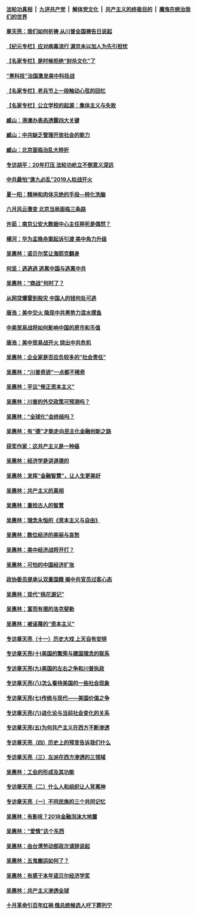 

####  [法轮功真相](../../../../basic/blob/master/README.md?t=06301002) &nbsp;|&nbsp; [九评共产党](../../../../9ping.md/blob/master/README.md?t=06301002) &nbsp;|&nbsp; [解体党文化](../../../../jtdwh.md/blob/master/README.md?t=06301002)  &nbsp;|&nbsp; [共产主义的终极目的](../../../../gczydzjmd.md/blob/master/README.md?t=06301002) &nbsp;|&nbsp; [魔鬼在统治我们的世界](../../../../mgztzwmdsj.md/blob/master/README.md?t=06301002) 

#### [章天亮：我们如何祈祷 从川普全国祷告日说起](../pages/nsc423/n11944627.md?t=06301002) 

#### [【纪元专栏】应对病毒流行 渥京未以加人为先引担忧](../pages/nsc423/n11875714.md?t=06301002) 

#### [【名家专栏】是时候拒绝“封杀文化”了](../pages/nsc423/n11814093.md?t=06301002) 

#### [“黑科技”治国激发美中科技战](../pages/nsc423/n11638056.md?t=06301002) 

#### [【名家专栏】老兵节上一段触动心弦的回忆](../pages/nsc423/n11646016.md?t=06301002) 

#### [【名家专栏】公立学校的起源：集体主义与失败](../pages/nsc423/n11601833.md?t=06301002) 

#### [臧山：港澳办表态透露四大关键](../pages/nsc423/n11421628.md?t=06301002) 

#### [臧山：中共缺乏管理开放社会的能力](../pages/nsc423/n11407457.md?t=06301002) 

#### [臧山：北京面临治乱大转折](../pages/nsc423/n11406895.md?t=06301002) 

#### [专访胡平：20年打压 法轮功屹立不倒意义深远](../pages/nsc423/n11398800.md?t=06301002) 

#### [中共最怕“逢九必乱”2019人权战开火](../pages/nsc423/n11385248.md?t=06301002) 

#### [夏一阳：精神和肉体灭绝的手段—转化洗脑](../pages/nsc423/n11368250.md?t=06301002) 

#### [六月风云激变 北京当局面临三条路](../pages/nsc423/n11313668.md?t=06301002) 

#### [许茹：南京公安大数据中心主任猝死是偶然？](../pages/nsc423/n11064744.md?t=06301002) 

#### [横河：华为孟晚舟案起诉引渡 美中角力升级](../pages/nsc423/n11027230.md?t=06301002) 

#### [吴惠林：诺贝尔奖让海耶克翻身](../pages/nsc423/n10890049.md?t=06301002) 

#### [何坚：逃逃逃 逃离中国与逃离中共](../pages/nsc423/n10592891.md?t=06301002) 

#### [吴惠林：“商战”何时了？](../pages/nsc423/n10573558.md?t=06301002) 

#### [从网贷爆雷到股灾 中国人的钱何处可逃](../pages/nsc423/n10572800.md?t=06301002) 

#### [唐浩：美中交火 隐现中共黑势力混水摸鱼](../pages/nsc423/n10544040.md?t=06301002) 

#### [中美贸易战将如何影响中国的房市和币值](../pages/nsc423/n10543697.md?t=06301002) 

#### [唐浩：美中贸易战开火 烧出中共危机](../pages/nsc423/n10540126.md?t=06301002) 

#### [吴惠林：企业家是否应负较多的“社会责任”](../pages/nsc423/n10535022.md?t=06301002) 

#### [吴惠林：“川普奇迹”一点都不稀奇](../pages/nsc423/n10512808.md?t=06301002) 

#### [吴惠林：平议“修正资本主义”](../pages/nsc423/n10495724.md?t=06301002) 

#### [吴惠林：川普的外交政策可预测吗？](../pages/nsc423/n10462387.md?t=06301002) 

#### [吴惠林：“全球化”会终结吗？](../pages/nsc423/n10452838.md?t=06301002) 

#### [吴惠林：有“德”才能走向民主化金融创新之路](../pages/nsc423/n10432292.md?t=06301002) 

#### [获奖作家：这共产主义是一种癌](../pages/nsc423/n10431541.md?t=06301002) 

#### [吴惠林：经济学是讲道德的](../pages/nsc423/n10398014.md?t=06301002) 

#### [吴惠林：发挥“金融智慧”，让人生更美好](../pages/nsc423/n10375019.md?t=06301002) 

#### [吴惠林：共产主义的真相](../pages/nsc423/n10351394.md?t=06301002) 

#### [吴惠林：重拾古人的智慧](../pages/nsc423/n10337691.md?t=06301002) 

#### [吴惠林：理念永恒的《资本主义与自由》](../pages/nsc423/n10316274.md?t=06301002) 

#### [吴惠林：数位经济的美丽与哀愁](../pages/nsc423/n10292946.md?t=06301002) 

#### [吴惠林：美中经济战将开打？](../pages/nsc423/n10258825.md?t=06301002) 

#### [吴惠林：可怕的中国经济扩张](../pages/nsc423/n10219147.md?t=06301002) 

#### [政协委员提承认双重国籍 揭中共官员过客心态](../pages/nsc423/n10208809.md?t=06301002) 

#### [吴惠林：现代“桃花源记”](../pages/nsc423/n10185234.md?t=06301002) 

#### [吴惠林：富而有德的洛克斐勒](../pages/nsc423/n10142264.md?t=06301002) 

#### [吴惠林：被诬蔑的“资本主义”](../pages/nsc423/n10124816.md?t=06301002) 

#### [专访章天亮（十一）历史大戏 上天自有安排](../pages/nsc423/n10094905.md?t=06301002) 

#### [专访章天亮(十)美国的繁荣与建国理念的联系](../pages/nsc423/n10094899.md?t=06301002) 

#### [专访章天亮(九)美国的左右之争和川普执政](../pages/nsc423/n10094889.md?t=06301002) 

#### [专访章天亮(八)怎么看待美国的一些社会现象](../pages/nsc423/n10094857.md?t=06301002) 

#### [专访章天亮(七)传统与现代——美国价值之争](../pages/nsc423/n10093140.md?t=06301002) 

#### [专访章天亮(六)进化论与当前社会变化的关系](../pages/nsc423/n10092036.md?t=06301002) 

#### [专访章天亮(五)为何共产主义在西方不断渗透](../pages/nsc423/n10083620.md?t=06301002) 

#### [专访章天亮（四）历史上的预言告诉我们什么](../pages/nsc423/n10083606.md?t=06301002) 

#### [专访章天亮（三）左派在西方渗透的三领域](../pages/nsc423/n10081115.md?t=06301002) 

#### [吴惠林：工会的形成及其功能](../pages/nsc423/n10080633.md?t=06301002) 

#### [专访章天亮（二）什么人和组织让人背离神](../pages/nsc423/n10076637.md?t=06301002) 

#### [专访章天亮（一）不同民族的三个共同记忆](../pages/nsc423/n10074188.md?t=06301002) 

#### [吴惠林：有影呒？2018金融泡沫大地震](../pages/nsc423/n10040534.md?t=06301002) 

#### [吴惠林：“爱情”这个东西](../pages/nsc423/n10019423.md?t=06301002) 

#### [吴惠林：由台湾劳动部政次请辞说起](../pages/nsc423/n9979679.md?t=06301002) 

#### [吴惠林：五鬼搬运如何了？](../pages/nsc423/n9925338.md?t=06301002) 

#### [吴惠林：有感于本年诺贝尔经济学奖](../pages/nsc423/n9871883.md?t=06301002) 

#### [吴惠林：共产主义渗透全球](../pages/nsc423/n9812748.md?t=06301002) 

#### [十月革命引百年红祸 俄总统候选人吁下葬列宁](../pages/nsc423/n9810182.md?t=06301002) 

